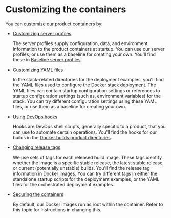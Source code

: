 # Customizing the containers

You can customize our product containers by:

* [Customizing server profiles](profiles.md)

  The server profiles supply configuration, data, and environment information to the product containers at startup. You can use our server profiles, or use them as a baseline for creating your own. You'll find these in [Baseline server profiles](../../pingidentity-server-profiles/baseline/).

* [Customizing YAML files](yamlFiles.md)

  In the stack-related directories for the deployment examples, you'll find the YAML files used to configure the Docker stack deployment. The YAML files can contain startup configuration settings or references to startup configuration settings (such as, environment variables) for the stack. You can try different configuration settings using these YAML files, or use them as a baseline for creating your own.

* [Using DevOps hooks](hooks.md)

  Hooks are DevOps shell scripts, generally specific to a product, that you can use to automate certain operations. You'll find the hooks for our builds in the [Docker builds product directories](../../pingidentity-docker-builds).

* [Changing release tags](releaseTags.md)

  We use sets of tags for each released build image. These tags identify whether the image is a specific stable release, the latest stable release, or current (potentially unstable) builds. You'll find the release tag information in [Docker images](https://pingidentity-devops.gitbook.io/devops/docker-images/). You can try different tags in either the standalone startup scripts for the deployment examples, or the YAML files for the orchestrated deployment examples.

* [Securing the containers](secureContainers.md)

  By default, our Docker images run as root within the container. Refer to this topic for instructions in changing this.